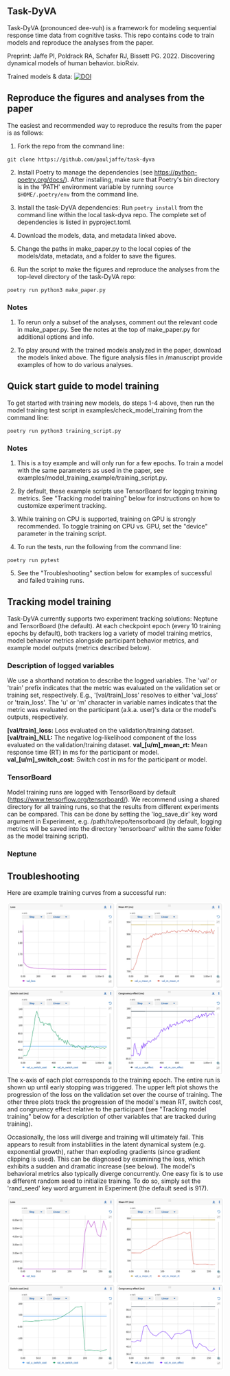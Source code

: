 Task-DyVA
------------

Task-DyVA (pronounced dee-vuh) is a framework for modeling sequential response time data from cognitive tasks. This repo contains code to train models and reproduce the analyses from the paper. 

Preprint: Jaffe PI, Poldrack RA, Schafer RJ, Bissett PG. 2022. Discovering dynamical models of human behavior. bioRxiv. 

Trained models & data: [![DOI](https://zenodo.org/badge/DOI/10.5281/zenodo.6368413.svg)](https://doi.org/10.5281/zenodo.6368413)


Reproduce the figures and analyses from the paper
------------

The easiest and recommended way to reproduce the results from the paper is as follows:

1) Fork the repo from the command line:

```
git clone https://github.com/pauljaffe/task-dyva
```

2) Install Poetry to manage the dependencies (see https://python-poetry.org/docs/). After installing, make sure that Poetry's bin directory is in the 'PATH' environment variable by running `source $HOME/.poetry/env` from the command line. 

3) Install the task-DyVA dependencies: Run `poetry install` from the command line within the local task-dyva repo. The complete set of dependencies is listed in pyproject.toml.

4) Download the models, data, and metadata linked above. 

5) Change the paths in make\_paper.py to the local copies of the models/data, metadata, and a folder to save the figures. 

6) Run the script to make the figures and reproduce the analyses from the top-level directory of the task-DyVA repo:

```
poetry run python3 make_paper.py
```

### Notes 
1) To rerun only a subset of the analyses, comment out the relevant code in make\_paper.py. See the notes at the top of make\_paper.py for additional options and info.

2) To play around with the trained models analyzed in the paper, download the models linked above. The figure analysis files in /manuscript provide examples of how to do various analyses. 


Quick start guide to model training
------------

To get started with training new models, do steps 1-4 above, then run the model training test script in examples/check\_model\_training from the command line:

```
poetry run python3 training_script.py
```

### Notes
1) This is a toy example and will only run for a few epochs. To train a model with the same parameters as used in the paper, see examples/model\_training\_example/training\_script.py. 

2) By default, these example scripts use TensorBoard for logging training metrics. See "Tracking model training" below for instructions on how to customize experiment tracking.

3) While training on CPU is supported, training on GPU is strongly recommended. To toggle training on CPU vs. GPU, set the "device" parameter in the training script.

4) To run the tests, run the following from the command line:

```
poetry run pytest
```

5) See the "Troubleshooting" section below for examples of successful and failed training runs. 


Tracking model training
------------

Task-DyVA currently supports two experiment tracking solutions: Neptune and TensorBoard (the default). At each checkpoint epoch (every 10 training epochs by default), both trackers log a variety of model training metrics, model behavior metrics alongside participant behavior metrics, and example model outputs (metrics described below). 

### Description of logged variables
We use a shorthand notation to describe the logged variables. The 'val' or 'train' prefix indicates that the metric was evaluated on the validation set or training set, respectively. E.g., '[val/train]\_loss' resolves to either 'val\_loss' or 'train\_loss'. The 'u' or 'm' character in variable names indicates that the metric was evaluated on the participant (a.k.a. user)'s data or the model's outputs, respectively.

**[val/train]\_loss:** Loss evaluated on the validation/training dataset. 
**[val/train]\_NLL:** The negative log-likelihood component of the loss evaluated on the validation/training dataset.
**val\_[u/m]_mean_rt:** Mean response time (RT) in ms for the participant or model.
**val\_[u/m]_switch_cost:** Switch cost in ms for the participant or model.

### TensorBoard
Model training runs are logged with TensorBoard by default (https://www.tensorflow.org/tensorboard/). We recommend using a shared directory for all training runs, so that the results from different experiments can be compared. This can be done by setting the 'log\_save\_dir' key word argument in Experiment, e.g. /path/to/repo/tensorboard (by default, logging metrics will be saved into the directory 'tensorboard' within the same folder as the model training script). 

### Neptune


Troubleshooting
------------
Here are example training curves from a successful run:

![image not found](successful_training.png "successful run")
The x-axis of each plot corresponds to the training epoch. The entire run is shown up until early stopping was triggered. The upper left plot shows the progression of the loss on the validation set over the course of training. The other three plots track the progression of the model's mean RT, switch cost, and congruency effect relative to the participant (see "Tracking model training" below for a description of other variables that are tracked during training).

Occasionally, the loss will diverge and training will ultimately fail. This appears to result from instabilities in the latent dynamical system (e.g. exponential growth), rather than exploding gradients (since gradient clipping is used). This can be diagnosed by examining the loss, which exhibits a sudden and dramatic increase (see below). The model's behavioral metrics also typically diverge concurrently. One easy fix is to use a different random seed to initialize training. To do so, simply set the 'rand_seed' key word argument in Experiment (the default seed is 917).

![image not found](failed_training.png "failed run")
